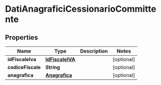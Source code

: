 

# DatiAnagraficiCessionarioCommittente


## Properties

| Name | Type | Description | Notes |
|------------ | ------------- | ------------- | -------------|
|**idFiscaleIva** | [**IdFiscaleIVA**](IdFiscaleIVA.md) |  |  [optional] |
|**codiceFiscale** | **String** |  |  [optional] |
|**anagrafica** | [**Anagrafica**](Anagrafica.md) |  |  [optional] |



